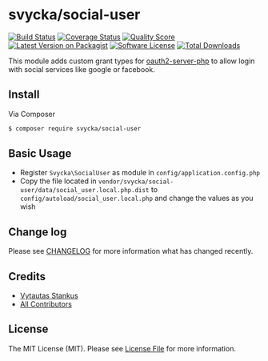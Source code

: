 # svycka/social-user

[![Build Status][ico-travis]][link-travis]
[![Coverage Status](https://coveralls.io/repos/github/svycka/social-user/badge.svg?branch=master)](https://coveralls.io/github/svycka/social-user?branch=master)
[![Quality Score][ico-code-quality]][link-code-quality]
[![Latest Version on Packagist][ico-version]][link-packagist]
[![Software License][ico-license]](LICENSE.md)
[![Total Downloads][ico-downloads]][link-downloads]

This module adds custom grant types for [oauth2-server-php](https://github.com/bshaffer/oauth2-server-php) to allow login with social services like google or facebook.

## Install

Via Composer

``` bash
$ composer require svycka/social-user
```

## Basic Usage

- Register `Svycka\SocialUser` as module in `config/application.config.php`
- Copy the file located in `vendor/svycka/social-user/data/social_user.local.php.dist` to `config/autoload/social_user.local.php` and change the values as you wish

## Change log

Please see [CHANGELOG](CHANGELOG.md) for more information what has changed recently.

## Credits

- [Vytautas Stankus][link-author]
- [All Contributors][link-contributors]

## License

The MIT License (MIT). Please see [License File](LICENSE.md) for more information.

[ico-version]: https://img.shields.io/packagist/v/svycka/social-user.svg?style=flat-square
[ico-license]: https://img.shields.io/badge/license-MIT-brightgreen.svg?style=flat-square
[ico-travis]: https://img.shields.io/travis/svycka/social-user/master.svg?style=flat-square
[ico-code-quality]: https://img.shields.io/scrutinizer/g/svycka/social-user.svg?style=flat-square
[ico-downloads]: https://img.shields.io/packagist/dt/svycka/social-user.svg?style=flat-square

[link-packagist]: https://packagist.org/packages/svycka/social-user
[link-downloads]: https://packagist.org/packages/svycka/social-user
[link-travis]: https://travis-ci.org/svycka/social-user
[link-code-quality]: https://scrutinizer-ci.com/g/svycka/social-user
[link-author]: https://github.com/svycka
[link-contributors]: ../../contributors
